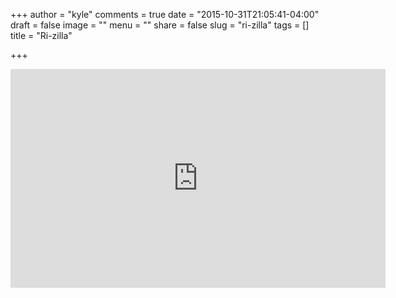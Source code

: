 +++
author = "kyle"
comments = true
date = "2015-10-31T21:05:41-04:00"
draft = false
image = ""
menu = ""
share = false
slug = "ri-zilla"
tags = []
title = "Ri-zilla"

+++

<iframe src="http://api.smugmug.com/services/embed/4480513712_dJ6Gwjc?albumId=50641559&width=600&albumKey=fMmXJj" frameborder="0" scrolling="no" width="600px" height="350px"></iframe>